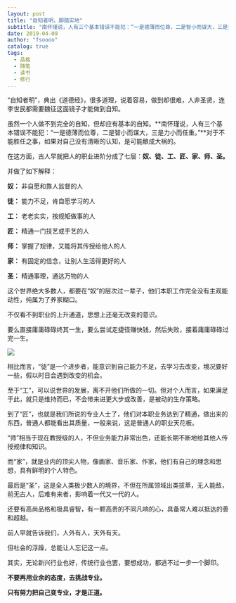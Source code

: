 ```yaml
---
layout: post
title: "自知者明，脚踏实地"
subtitle: "南怀瑾说，人有三个基本错误不能犯：“一是德薄而位尊，二是智小而谋大，三是力小而任重。”"
date: 2019-04-09
author: "fsoooo"
catalog: true
tags:
  - 品格
  - 随笔
  - 读书
  - 修行
---
```


“自知者明”，典出《道德经》，很多道理，说着容易，做到却很难，人非圣贤，连李世民都需要魏征这面镜子才能做到自知。

 

虽然一个人做不到完全的自知，但却应有基本的自知。**南怀瑾说，人有三个基本错误不能犯：“一是德薄而位尊，二是智小而谋大，三是力小而任重。”**对于不能胜任之事，如果对自己没有清晰的认知，是可能酿成大祸的。



在这方面，古人早就把人的职业进阶分成了七层：**奴、徒、工、匠、家、师、圣。**

 

并做了如下解释：

 

 **奴：** 非自愿和靠人监督的人

 **徒：** 能力不足，肯自愿学习的人

 **工：** 老老实实，按规矩做事的人

 **匠：** 精通一门技艺或手艺的人

 **师：** 掌握了规律，又能将其传授给他人的人

 **家：** 有固定的信念，让别人生活得更好的人

 **圣：** 精通事理，通达万物的人

 

这个世界绝大多数人，都要在“奴”的层次过一辈子，他们本职工作完全没有主观能动性，纯属为了养家糊口。

 

不仅看不到职业的上升通道，思想上还毫无改变的意识。



要么直接庸庸碌碌终其一生，要么尝试走捷径赚快钱，然后失败，接着庸庸碌碌过完一生。


![](https://upload-images.jianshu.io/upload_images/6943526-f77e534413495dfd.png?imageMogr2/auto-orient/strip%7CimageView2/2/w/1240)



相比而言，“徒”是一个进步者，能意识到自己能力不足，去学习去改变，境况要好一些，假以时日会遇到改变的机会。

 

至于“工”，可以说世界的发展，离不开他们所做的一切。但对个人而言，如果满足于此，就只是维持而已，不会带来进更大步或改善，是被动的生存策略。

 

到了“匠”，也就是我们所说的专业人士了，他们对本职业务达到了精通，做出来的东西，普通人都能看出其质量，一般来说，这是普通人的职业天花板。

 

“师”相当于现在教授级的人，不但业务能力非常出色，还能长期不断地给其他人传授规律和知识。

 

而“家”，就是业内的顶尖人物，像画家、音乐家、作家，他们有自己的理念和思想，具有鲜明的个人特色。

 

最后是“圣”，这是全人类极少数人的境界，不但在所属领域出类拔萃，无人能敌，前无古人，后难有来者，影响着一代又一代的人。

 

还要有高尚品格和极具睿智，有一颗高贵的不同凡响的心，具备常人难以抵达的善和超越。

 

前人早就告诉我们，人外有人，天外有天。

 

但社会的浮躁，总能让人忘记这一点。

 

其实，无论新兴行业也好，传统行业也罢，要想成功，都逃不过一步一个脚印。

 

**不要再用业余的态度，去挑战专业。**

 

**只有努力把自己变专业，才是正道。**
